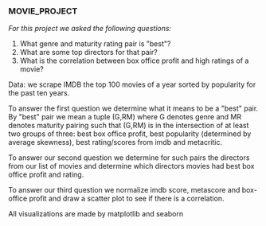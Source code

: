 ### MOVIE_PROJECT ###

*For this project we asked the following questions:*
1. What genre and maturity rating pair is "best"?
2. What are some top directors for that pair?
3. What is the correlation between box office profit and high ratings of a movie?

Data: we scrape IMDB the top 100 movies of a year sorted by popularity for the past ten years. 

To answer the first question we determine what it means to be a "best" pair. 
By "best" pair we mean a tuple (G,RM) where G denotes genre and MR denotes maturity pairing such that (G,RM) is in the intersection of at least two groups of three:
best box office profit, best popularity (determined by average skewness), best rating/scores from imdb and metacritic. 

To answer our second question we determine for such pairs the directors from our list of movies and determine which directors movies had best box office profit and rating. 

To answer our third question we normalize imdb score, metascore and box-office profit and draw a scatter plot to see if there is a correlation. 

All visualizations are made by matplotlib and seaborn
